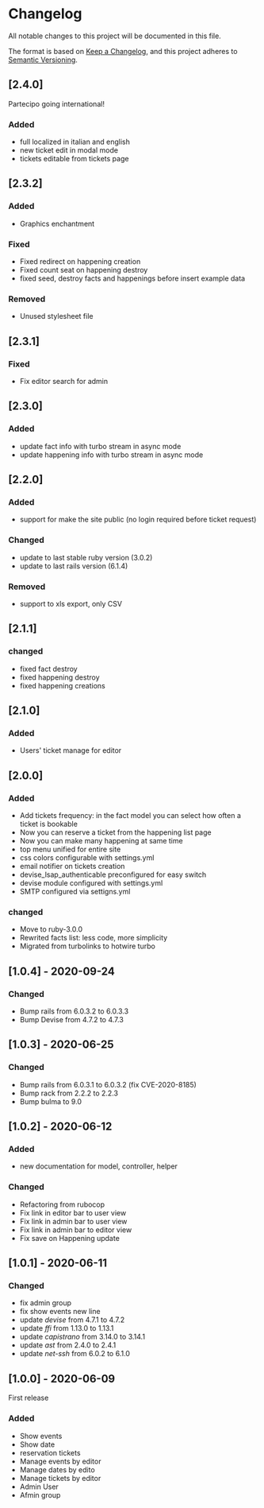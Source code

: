 # Changelog
All notable changes to this project will be documented in this file.

The format is based on [Keep a Changelog](https://keepachangelog.com/en/1.0.0/),
and this project adheres to [Semantic Versioning](https://semver.org/spec/v2.0.0.html).

## [2.4.0]
Partecipo going international!
### Added
- full localized in italian and english
- new ticket edit in modal mode
- tickets editable from tickets page

## [2.3.2]
### Added
- Graphics enchantment
### Fixed
- Fixed redirect on happening creation
- Fixed count seat on happening destroy
- fixed seed, destroy facts and happenings before insert example data
### Removed
- Unused stylesheet file

## [2.3.1]
### Fixed
- Fix editor search for admin

## [2.3.0]
### Added
- update fact info with turbo stream in async mode
- update happening info with turbo stream in async mode

## [2.2.0]
### Added
- support for make the site public (no login required before ticket request)

### Changed
- update to last stable ruby version (3.0.2)
- update to last rails version (6.1.4)

### Removed
- support to xls export, only CSV

## [2.1.1]
### changed
- fixed fact destroy
- fixed happening destroy
- fixed happening creations

## [2.1.0]
### Added
- Users' ticket manage for editor

## [2.0.0]
### Added
- Add tickets frequency: in the fact model you can select how often a ticket is bookable 
- Now you can reserve a ticket from the happening list page
- Now you can make many happening at same time
- top menu unified for entire site
- css colors configurable with settings.yml
- email notifier on tickets creation
- devise_lsap_authenticable preconfigured for easy switch
- devise module configured with settings.yml
- SMTP configured via settigns.yml
### changed
- Move to ruby-3.0.0
- Rewrited facts list: less code, more simplicity
- Migrated from turbolinks to hotwire turbo

## [1.0.4] - 2020-09-24
### Changed
- Bump rails from 6.0.3.2 to 6.0.3.3
- Bump Devise from 4.7.2 to 4.7.3

## [1.0.3] - 2020-06-25
### Changed
- Bump rails from 6.0.3.1 to 6.0.3.2 (fix CVE-2020-8185)
- Bump rack from 2.2.2 to 2.2.3
- Bump bulma to 9.0

## [1.0.2] - 2020-06-12
### Added
- new documentation for model, controller, helper
### Changed
- Refactoring from rubocop
- Fix link in editor bar to user view
- Fix link in admin bar to user view
- Fix link in admin bar to editor view
- Fix save on Happening update

## [1.0.1] - 2020-06-11
### Changed
- fix admin group
- fix show events new line
- update *devise* from 4.7.1 to 4.7.2
- update *ffi* from 1.13.0 to 1.13.1
- update *capistrano* from 3.14.0 to 3.14.1
- update *ast* from 2.4.0 to 2.4.1
- update *net-ssh* from 6.0.2 to 6.1.0

## [1.0.0] - 2020-06-09
First release
### Added
- Show events
- Show date
- reservation tickets
- Manage events by editor
- Manage dates by edito
- Manage tickets by editor
- Admin User
- Afmin group
